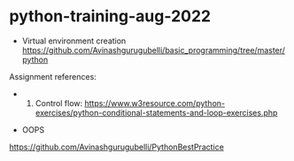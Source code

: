 # python-training-aug-2022

- Virtual environment creation
https://github.com/Avinashgurugubelli/basic_programming/tree/master/python

Assignment references:
- 01. Control flow:
    https://www.w3resource.com/python-exercises/python-conditional-statements-and-loop-exercises.php

- OOPS

https://github.com/Avinashgurugubelli/PythonBestPractice
